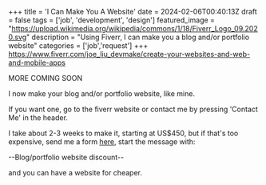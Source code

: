 +++
title = 'I Can Make You A Website'
date = 2024-02-06T00:40:13Z
draft = false
tags = ['job', 'development', 'design']
featured_image = "https://upload.wikimedia.org/wikipedia/commons/1/18/Fiverr_Logo_09.2020.svg"
description = "Using Fiverr, I can make you a blog and/or portfolio website"
categories = ['job','request']
+++
https://www.fiverr.com/joe_liu_devmake/create-your-websites-and-web-and-mobile-apps

MORE COMING SOON

I now make your blog and/or portfolio website, like mine.

If you want one, go to the fiverr website or contact me by pressing 'Contact Me' in the header.

I take about 2-3 weeks to make it, starting at US$450, but if that's too expensive, send me a form [here](/contact-me/), start the message with:  

--Blog/portfolio website discount--

and you can have a website for cheaper.